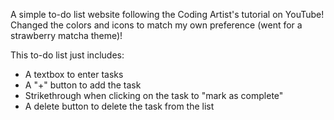 A simple to-do list website following the Coding Artist's tutorial on YouTube! Changed the colors and icons to match my own preference (went for a strawberry matcha theme)! 

This to-do list just includes:
- A textbox to enter tasks
- A "+" button to add the task
- Strikethrough when clicking on the task to "mark as complete"
- A delete button to delete the task from the list
